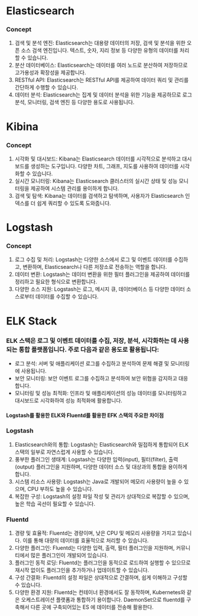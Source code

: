 # Elasticsearch

### Concept

1. 검색 및 분석 엔진: Elasticsearch는 대용량 데이터의 저장, 검색 및 분석을 위한 오픈 소스 검색 엔진입니다. 텍스트, 숫자, 지리 정보 등 다양한 유형의 데이터를 처리할 수 있습니다.
2. 분산 데이터베이스: Elasticsearch는 데이터를 여러 노드로 분산하여 저장하므로 고가용성과 확장성을 제공합니다.
3. RESTful API: Elasticsearch는 RESTful API를 제공하여 데이터 쿼리 및 관리를 간단하게 수행할 수 있습니다.
4. 데이터 분석: Elasticsearch는 집계 및 데이터 분석을 위한 기능을 제공하므로 로그 분석, 모니터링, 검색 엔진 등 다양한 용도로 사용됩니다.

# Kibina 

### Concept

1. 시각화 및 대시보드: Kibana는 Elasticsearch 데이터를 시각적으로 분석하고 대시보드를 생성하는 도구입니다. 다양한 차트, 그래프, 지도를 사용하여 데이터를 시각화할 수 있습니다.
2. 실시간 모니터링: Kibana는 Elasticsearch 클러스터의 실시간 상태 및 성능 모니터링을 제공하여 시스템 관리를 용이하게 합니다.
3. 검색 및 탐색: Kibana는 데이터를 검색하고 탐색하며, 사용자가 Elasticsearch 인덱스를 더 쉽게 쿼리할 수 있도록 도와줍니다.

# Logstash

### Concept

1. 로그 수집 및 처리: Logstash는 다양한 소스에서 로그 및 이벤트 데이터를 수집하고, 변환하며, Elasticsearch나 다른 저장소로 전송하는 역할을 합니다.
2. 데이터 변환: Logstash는 데이터 변환을 위한 필터 플러그인을 제공하여 데이터를 정리하고 필요한 형식으로 변환합니다.
3. 다양한 소스 지원: Logstash는 로그, 메시지 큐, 데이터베이스 등 다양한 데이터 소스로부터 데이터를 수집할 수 있습니다.


# ELK Stack

### ELK 스택은 로그 및 이벤트 데이터를 수집, 저장, 분석, 시각화하는 데 사용되는 통합 플랫폼입니다. 주로 다음과 같은 용도로 활용됩니다:
- 로그 분석: 서버 및 애플리케이션 로그를 수집하고 분석하여 문제 해결 및 모니터링에 사용됩니다.
- 보안 모니터링: 보안 이벤트 로그를 수집하고 분석하여 보안 위협을 감지하고 대응합니다.
- 모니터링 및 성능 최적화: 인프라 및 애플리케이션의 성능 데이터를 모니터링하고 대시보드로 시각화하여 성능 최적화에 활용합니다.

#### Logstash를 활용한 ELK와 Fluentd를 활용한 EFK 스택의 주요한 차이점

### Logstash

1. Elasticsearch와의 통합: Logstash는 Elasticsearch와 밀접하게 통합되어 ELK 스택의 일부로 자연스럽게 사용할 수 있습니다.
2. 풍부한 플러그인 생태계: Logstash는 다양한 입력(input), 필터(filter), 출력(output) 플러그인을 지원하며, 다양한 데이터 소스 및 대상과의 통합을 용이하게 합니다.
3. 시스템 리소스 사용량: Logstash는 Java로 개발되어 메모리 사용량이 높을 수 있으며, CPU 부하도 높을 수 있습니다.
4. 복잡한 구성: Logstash의 설정 파일 작성 및 관리가 상대적으로 복잡할 수 있으며, 높은 학습 곡선이 필요할 수 있습니다.

### Fluentd

1. 경량 및 효율적: Fluentd는 경량이며, 낮은 CPU 및 메모리 사용량을 가지고 있습니다. 이를 통해 대량의 데이터를 효율적으로 처리할 수 있습니다.
2. 다양한 플러그인: Fluentd는 다양한 입력, 출력, 필터 플러그인을 지원하며, 커뮤니티에서 많은 플러그인이 개발되어 있습니다.
3. 플러그인 동적 로딩: Fluentd는 플러그인을 동적으로 로드하여 실행할 수 있으므로 재시작 없이도 플러그인을 추가하거나 업데이트할 수 있습니다.
4. 구성 간결화: Fluentd의 설정 파일은 상대적으로 간결하며, 쉽게 이해하고 구성할 수 있습니다.
5. 다양한 환경 지원: Fluentd는 컨테이너 환경에서도 잘 동작하며, Kubernetes와 같은 오케스트레이션 플랫폼과 통합하기 용이합니다. DaemonSet으로 fluentd를 구축해서 다른 곳에 구축되어있는 ES 에 데이터를 전송해 활용한다.

